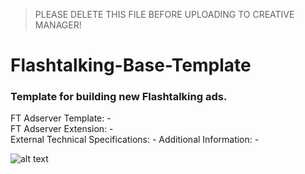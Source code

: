 > PLEASE DELETE THIS FILE BEFORE UPLOADING TO CREATIVE MANAGER!
# Flashtalking-Base-Template
### Template for building new Flashtalking ads.  
FT Adserver Template: -  
FT Adserver Extension: -  
External Technical Specifications: -
Additional Information: -  

![alt text](https://raw.githubusercontent.com/janweinen/ft.templates/master/readmeImages/burda.heroad.png "Burda HeroAd")
